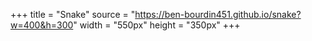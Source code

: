 +++
title = "Snake"
source = "https://ben-bourdin451.github.io/snake?w=400&h=300"
width = "550px"
height = "350px"
+++

